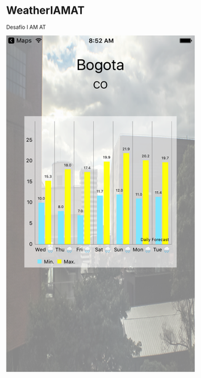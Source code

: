 # WeatherIAMAT
Desafío I AM AT

![alt text](https://github.com/haurimtonmafr/WeatherIAMAT/blob/master/Simulator%20Screen%20Shot%20Jun%2014,%202017,%2008.52.29.png?raw=true)
